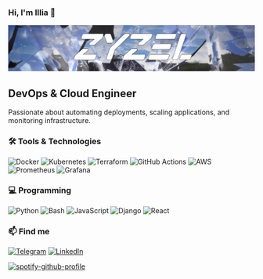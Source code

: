 ### Hi, I'm Illia 👋
![Header](https://github.com/IceZyzel/IceZyzel/blob/main/assets/header.png)

## DevOps & Cloud Engineer 

Passionate about automating deployments, scaling applications, and monitoring infrastructure.  

### 🛠 Tools & Technologies
![Docker](https://img.shields.io/badge/-Docker-8DAEF2?style=for-the-badge&logo=docker)
![Kubernetes](https://img.shields.io/badge/-Kubernetes-8DAEF2?style=for-the-badge&logo=kubernetes)
![Terraform](https://img.shields.io/badge/-Terraform-8DAEF2?style=for-the-badge&logo=terraform)
![GitHub Actions](https://img.shields.io/badge/-GitHub_Actions-8DAEF2?style=for-the-badge&logo=github-actions)
![AWS](https://img.shields.io/badge/-AWS-8DAEF2?style=for-the-badge&logo=amazon-aws)
![Prometheus](https://img.shields.io/badge/-Prometheus-8DAEF2?style=for-the-badge&logo=prometheus)
![Grafana](https://img.shields.io/badge/-Grafana-8DAEF2?style=for-the-badge&logo=grafana)

### 💻 Programming
![Python](https://img.shields.io/badge/-Python-8DAEF2?style=for-the-badge&logo=python)
![Bash](https://img.shields.io/badge/-Bash-8DAEF2?style=for-the-badge&logo=gnu-bash)
![JavaScript](https://img.shields.io/badge/-JavaScript-8DAEF2?style=for-the-badge&logo=javascript)
![Django](https://img.shields.io/badge/-Django-8DAEF2?style=for-the-badge&logo=django)
![React](https://img.shields.io/badge/-React-8DAEF2?style=for-the-badge&logo=react)

### 📫 Find me
[![Telegram](https://img.shields.io/badge/-Telegram-8DAEF2?style=for-the-badge&logo=telegram)](https://t.me/zyzelq)
[![LinkedIn](https://img.shields.io/badge/-LinkedIn-8DAEF2?style=for-the-badge&logo=linkedin)](https://www.linkedin.com/in/zyzel/)

[![spotify-github-profile](https://spotify-github-profile.kittinanx.com/api/view?uid=31zo7olie3ahb76hcz7fy56xlxvm&cover_image=true&theme=novatorem&show_offline=false&background_color=121212&interchange=false&profanity=false&bar_color=8daef2&bar_color_cover=false)](https://github.com/kittinan/spotify-github-profile)
